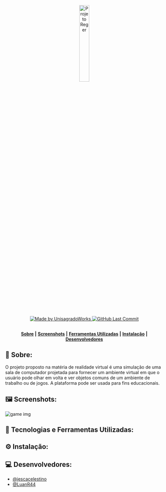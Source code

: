 <div align="center">
   <img alt="Projeto Reger" src="https://cdn.2rscms.com.br/uploads/2008/logotipos/unisagrado/png/unisagrado-png-cor.jpg" width="25%"/>
</div>
<br/>
<div align="center">
   <a href="https://github.com/UnisagradoWorks">
      <img alt="Made by UnisagradoWorks" src="https://img.shields.io/badge/made%20by-UnisagradoWorks-yellow">
   </a>
   <a href="https://github.com/UnisagradoWorks/projeto-reger/commits/main">
      <img alt="GitHub Last Commit" src="https://img.shields.io/github/last-commit/UnisagradoWorks/vr-lab">
   </a>
</div>
</br>
<div align="center">

[**Sobre**](#-sobre) **|**
[**Screenshots**](#%EF%B8%8F-screenshots) **|**
[**Ferramentas Utilizadas**](#-tecnologias-e-ferramentas-utilizadas) **|**
[**Instalação**](#%EF%B8%8F-instala%C3%A7%C3%A3o) **|**
[**Desenvolvedores**](#-desenvolvedores)

</div>

## 📝 Sobre:
O projeto proposto na matéria de realidade virtual é uma simulação de uma sala de computador projetada para fornecer um ambiente virtual em que o usuário pode olhar em volta e ver objetos comuns de um ambiente de trabalho ou de jogos. A plataforma pode ser usada para fins educacionais.

## 🖼️ Screenshots:

<img src="" alt="game img" />

## 💾 Tecnologias e Ferramentas Utilizadas:

## ⚙️ Instalação:

## 💻 Desenvolvedores:

- [@jescacelestino](https://github.com/jescacelestino)
- [@LuanR44](https://github.com/LuanR44)
